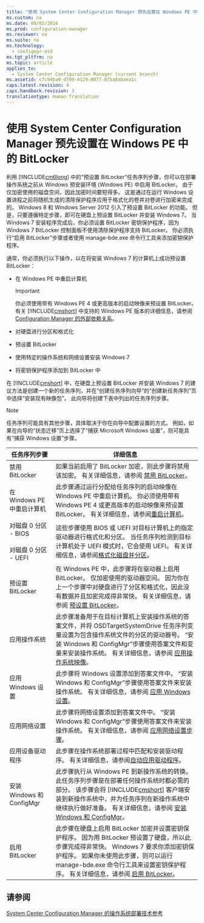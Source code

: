 ```yaml
---
title: "使用 System Center Configuration Manager 预先设置在 Windows PE 中的 BitLocker"
ms.custom: na
ms.date: 09/02/2016
ms.prod: configuration-manager
ms.reviewer: na
ms.suite: na
ms.technology: 
  - configmgr-osd
ms.tgt_pltfrm: na
ms.topic: article
applies_to: 
  - System Center Configuration Manager (current branch)
ms.assetid: c7c94ba0-d709-4129-8077-075a8abaea1c
caps.latest.revision: 4
caps.handback.revision: 3
translationtype: Human Translation
---
```

# 使用 System Center Configuration Manager 预先设置在 Windows PE 中的 BitLocker
利用 [!INCLUDE[cm6long](../LocTest/includes/cm6long_md.md)] 中的“预设置 BitLocker”任务序列步骤，你可以在部署操作系统之前从 Windows 预安装环境 \(Windows PE\) 中启用 BitLocker。 由于仅加密使用的磁盘空间，因此加密时间要短得多。 这是通过在运行 Windows 设置进程之前将随机生成的清除保护程序应用于格式化的卷并对卷进行加密来完成的。 Windows 8 和 Windows Server 2012 引入了预设置 BitLocker 的功能。 但是，只要遵循特定步骤，即可在硬盘上预设置 BitLocker 并安装 Windows 7。 当 Windows 7 安装程序完成后，你必须设置 BitLocker 密钥保护程序，因为 Windows 7 BitLocker 控制面板不使用清除保护程序支持 BitLocker。 你必须执行“启用 BitLocker”步骤或者使用 manage\-bde.exe 命令行工具来添加密钥保护程序。  
  
 通常，你必须执行以下操作，以在将安装 Windows 7 的计算机上成功预设置 BitLocker：  
  
-   在 Windows PE 中重启计算机  
  
    > [!IMPORTANT]  
    >  你必须使用带有 Windows PE 4 或更高版本的启动映像来预设置 BitLocker。 有关 [!INCLUDE[cmshort](../LocTest/includes/cmshort_md.md)] 中支持的 Windows PE 版本的详细信息，请参阅[Configuration Manager 的外部依赖关系](../LocTest/Infrastructure-requirements-for-operating-system-deployment-in-System-Center-Configuration-Manager.md#BKMK_ExternalDependencies)。  
  
-   对硬盘进行分区和格式化  
  
-   预设置 BitLocker  
  
-   使用特定的操作系统和网络设置安装 Windows 7  
  
-   将密钥保护程序添加到 BitLocker 中  
  
 在 [!INCLUDE[cmshort](../LocTest/includes/cmshort_md.md)] 中，在硬盘上预设置 BitLocker 并安装 Windows 7 的建议方法是创建一个新的任务序列，并在“创建任务序列向导”的“创建新任务序列”页中选择“安装现有映像包”。 此向导将创建下表中列出的任务序列步骤。  
  
> [!NOTE]  
>  任务序列可能具有其他步骤，具体取决于你在向导中配置设置的方式。 例如，如果在向导的“状态迁移”页上选择了“捕获 Microsoft Windows 设置”，则可能具有“捕获 Windows 设置”步骤。  
  
|任务序列步骤|详细信息|  
|------------|----------|  
|禁用 BitLocker|如果当前启用了 BitLocker 加密，则此步骤将禁用该加密。 有关详细信息，请参阅 [禁用 BitLocker](../LocTest/Task-sequence-steps-in-System-Center-Configuration-Manager.md#BKMK_DisableBitLocker)。|  
|在 Windows PE 中重启计算机|此步骤通过运行分配给任务序列的启动映像在 Windows PE 中重启计算机。 你必须使用带有 Windows PE 4 或更高版本的启动映像来预设置 BitLocker。 有关详细信息，请参阅[重启计算机](../LocTest/Task-sequence-steps-in-System-Center-Configuration-Manager.md#BKMK_RestartComputer)。|  
|对磁盘 0 分区 \- BIOS<br /><br /> 对磁盘 0 分区 \- UEFI|这些步骤使用 BIOS 或 UEFI 对目标计算机上的指定驱动器进行格式化和分区。 当任务序列检测到目标计算机处于 UEFI 模式时，它会使用 UEFI。 有关详细信息，请参阅[格式化磁盘并分区](../LocTest/Task-sequence-steps-in-System-Center-Configuration-Manager.md#BKMK_FormatandPartitionDisk)。|  
|预设置 BitLocker|在 Windows PE 中，此步骤将在驱动器上启用 BitLocker。 仅加密使用的驱动器空间。 因为你在上一个步骤中对硬盘进行了分区和格式化，因此没有数据并且加密完成得非常快。 有关详细信息，请参阅 [预设置 BitLocker](../LocTest/Task-sequence-steps-in-System-Center-Configuration-Manager.md#BKMK_PreProvisionBitLocker)。|  
|应用操作系统|此步骤准备用于在目标计算机上安装操作系统的答案文件，并将 OSDTargetSystemDrive 任务序列变量设置为包含操作系统文件的分区的驱动器号。 “安装 Windows 和 ConfigMgr”步骤使用答案文件和变量来安装操作系统。 有关详细信息，请参阅 [应用操作系统映像](../LocTest/Task-sequence-steps-in-System-Center-Configuration-Manager.md#BKMK_ApplyOperatingSystemImage)。|  
|应用 Windows 设置|此步骤将 Windows 设置添加到答案文件中。 “安装 Windows 和 ConfigMgr”步骤使用答案文件来安装操作系统。 有关详细信息，请参阅 [应用 Windows 设置](../LocTest/Task-sequence-steps-in-System-Center-Configuration-Manager.md#BKMK_ApplyWindowsSettings)。|  
|应用网络设置|此步骤将网络设置添加到答案文件中。 “安装 Windows 和 ConfigMgr”步骤使用答案文件来安装操作系统。 有关详细信息，请参阅 [应用网络设置步骤](../LocTest/Task-sequence-steps-in-System-Center-Configuration-Manager.md#BKMK_ApplyNetworkSettings)。|  
|应用设备驱动程序|此步骤在操作系统部署过程中匹配和安装驱动程序。 有关详细信息，请参阅[自动应用驱动程序](../LocTest/Task-sequence-steps-in-System-Center-Configuration-Manager.md#BKMK_AutoApplyDrivers)。|  
|安装 Windows 和 ConfigMgr|此步骤执行从 Windows PE 到新操作系统的转换。 此任务序列步骤是在部署任何操作系统时都必需的部分。 该步骤会将 [!INCLUDE[cmshort](../LocTest/includes/cmshort_md.md)] 客户端安装到新操作系统中，并为任务序列在新操作系统中继续执行做好准备。 有关详细信息，请参阅 [安装 Windows 和 ConfigMgr](../LocTest/Task-sequence-steps-in-System-Center-Configuration-Manager.md#BKMK_SetupWindowsandConfigMgr)。|  
|启用 BitLocker|此步骤在硬盘上启用 BitLocker 加密并设置密钥保护程序。 因为用 BitLocker 预设置了硬盘，所以此步骤完成得非常快。 Windows 7 要求你添加密钥保护程序。 如果你未使用此步骤，则可以运行 manage\-bde.exe 命令行工具来设置密钥保护程序。 有关详细信息，请参阅 [启用 BitLocker](../LocTest/Task-sequence-steps-in-System-Center-Configuration-Manager.md#BKMK_EnableBitLocker)。|  
  
## 请参阅  
 [System Center Configuration Manager 的操作系统部署技术参考](../LocTest/Operating-system-deployment-technical-reference-for-System-Center-Configuration-Manager.md)